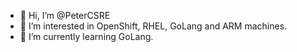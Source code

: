 - 👋 Hi, I’m @PeterCSRE
- 👀 I’m interested in OpenShift, RHEL, GoLang and ARM machines.
- 🌱 I’m currently learning GoLang.


<!---
PeterCSRE/PeterCSRE is a ✨ special ✨ repository because its `README.md` (this file) appears on your GitHub profile.
You can click the Preview link to take a look at your changes.
--->
